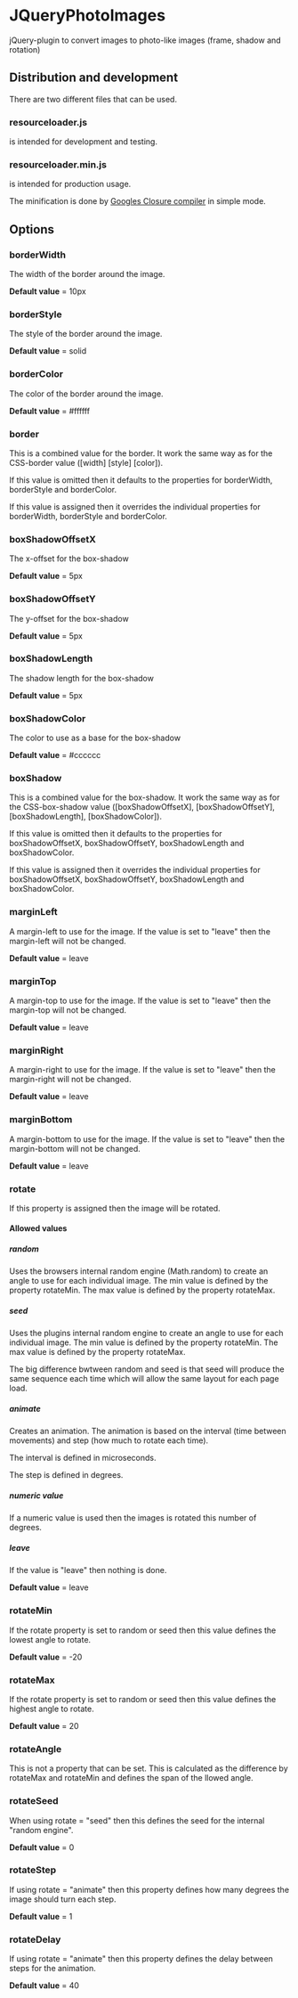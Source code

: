 # JQueryPhotoImages

jQuery-plugin to convert images to photo-like images (frame, shadow and rotation)

## Distribution and development
There are two different files that can be used.

### resourceloader.js
is intended for development and testing.

### resourceloader.min.js
is intended for production usage.

The minification is done by [Googles Closure compiler](http://closure-compiler.appspot.com/) in simple mode.

## Options

### borderWidth
The width of the border around the image.

**Default value** = 10px

### borderStyle
The style of the border around the image.

**Default value** = solid

### borderColor
The color of the border around the image.

**Default value** = #ffffff

### border
This is a combined value for the border. It work the same way as for the CSS-border value ([width] [style] [color]).

If this value is omitted then it defaults to the properties for borderWidth, borderStyle and borderColor.

If this value is assigned then it overrides the individual properties for  borderWidth, borderStyle and borderColor.

### boxShadowOffsetX
The x-offset for the box-shadow

**Default value** = 5px

### boxShadowOffsetY
The y-offset for the box-shadow

**Default value** = 5px

### boxShadowLength
The shadow length for the box-shadow

**Default value** = 5px

### boxShadowColor
The color to use as a base for the box-shadow

**Default value** = #cccccc

### boxShadow
This is a combined value for the box-shadow. It work the same way as for the CSS-box-shadow value ([boxShadowOffsetX], [boxShadowOffsetY], [boxShadowLength], [boxShadowColor]).

If this value is omitted then it defaults to the properties for boxShadowOffsetX, boxShadowOffsetY, boxShadowLength and boxShadowColor.

If this value is assigned then it overrides the individual properties for boxShadowOffsetX, boxShadowOffsetY, boxShadowLength and boxShadowColor.

### marginLeft
A margin-left to use for the image. If the value is set to "leave" then the margin-left will not be changed.

**Default value** = leave

### marginTop
A margin-top to use for the image. If the value is set to "leave" then the margin-top will not be changed.

**Default value** = leave

### marginRight
A margin-right to use for the image. If the value is set to "leave" then the margin-right will not be changed.

**Default value** = leave

### marginBottom
A margin-bottom to use for the image. If the value is set to "leave" then the margin-bottom will not be changed.

**Default value** = leave

### rotate
If this property is assigned then the image will be rotated.

#### Allowed values
##### random
Uses the browsers internal random engine (Math.random) to create an angle to use for each individual image. The min value is defined by the property rotateMin. The max value is defined by the property rotateMax.

##### seed
Uses the plugins internal random engine to create an angle to use for each individual image. The min value is defined by the property rotateMin. The max value is defined by the property rotateMax.

The big difference bwtween random and seed is that seed will produce the same sequence each time which will allow the same layout for each page load.

##### animate
Creates an animation. The animation is based on the interval (time between movements) and step (how much to rotate each time).

The interval is defined in microseconds.

The step is defined in degrees.

##### numeric value
If a numeric value is used then the images is rotated this number of degrees.

##### leave
If the value is "leave" then nothing is done.
 
**Default value** = leave

### rotateMin
If the rotate property is set to random or seed then this value defines the lowest angle to rotate.

**Default value** = -20

### rotateMax
If the rotate property is set to random or seed then this value defines the highest angle to rotate.

**Default value** = 20

### rotateAngle
This is not a property that can be set. This is calculated as the difference by rotateMax and rotateMin and defines the span of the llowed angle.

### rotateSeed
When using rotate = "seed" then this defines the seed for the internal "random engine".

**Default value** = 0

### rotateStep
If using rotate = "animate" then this property defines how many degrees the image should turn each step.

**Default value** = 1

### rotateDelay
If using rotate = "animate" then this property defines the delay between steps for the animation.

**Default value** = 40
